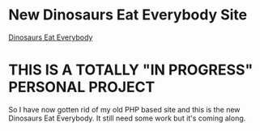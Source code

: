 New Dinosaurs Eat Everybody Site
================================
[Dinosaurs Eat Everybody](http://dinosaurseateverybody.com)

# THIS IS A TOTALLY "IN PROGRESS" PERSONAL PROJECT

So I have now gotten rid of my old PHP based site and this is the new Dinosaurs Eat Everybody.  It still need some work but it's coming along.